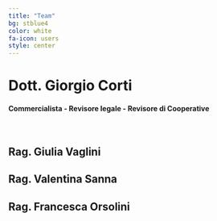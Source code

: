 ```yaml
---
title: "Team"
bg: stblue4
color: white
fa-icon: users
style: center
---
```


# Dott. Giorgio Corti

#### Commercialista - Revisore legale - Revisore di Cooperative

<br />

## Rag. Giulia Vaglini

## Rag. Valentina Sanna

## Rag. Francesca Orsolini